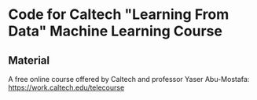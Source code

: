 # Code for Caltech "Learning From Data" Machine Learning Course

## Material

A free online course offered by Caltech and professor Yaser Abu-Mostafa:
https://work.caltech.edu/telecourse



